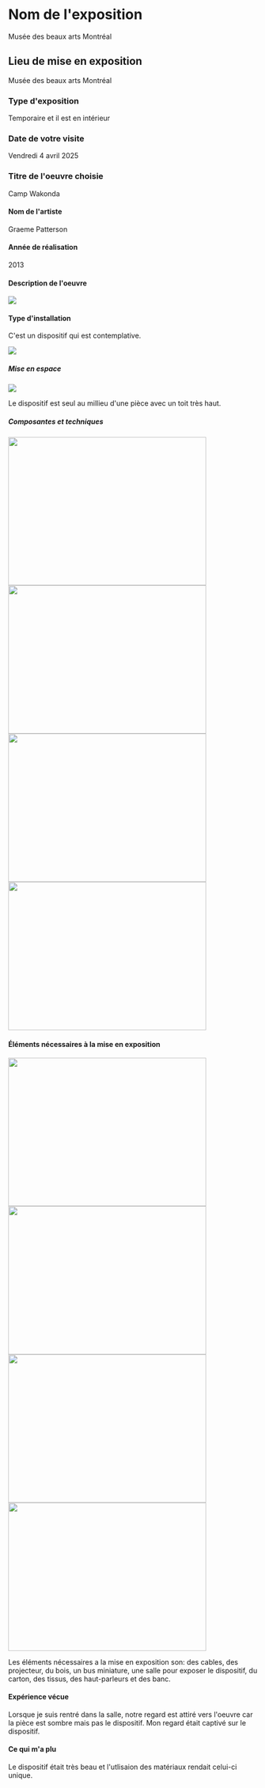 # Nom de l'exposition

Musée des beaux arts Montréal

## Lieu de mise en exposition

Musée des beaux arts Montréal

### Type d'exposition

Temporaire et il est en intérieur

### Date de votre visite

Vendredi 4 avril 2025

### Titre de l'oeuvre choisie

Camp Wakonda


#### Nom de l'artiste

Graeme Patterson

#### Année de réalisation

2013

#### Description de l'oeuvre

<img src="../expo_MBAM/medias/cartel.jpg">

#### Type d'installation 

C'est un dispositif qui est contemplative.

<img src="../expo_MBAM/medias/">

##### Mise en espace

<img src="../expo_MBAM/medias/dispositif.jpg">

Le dispositif est seul au millieu d'une pièce avec un toit très haut.

##### Composantes et techniques

<div display="flex">
<img src="../expo_MBAM/medias/maison1.jpg" width="400px" height="300px">
<img src="../expo_MBAM/medias/maison2.jpg" width="400px" height="300px">
<img src="../expo_MBAM/medias/maison3.jpg" width="400px" height="300px">
<img src="../expo_MBAM/medias/bus.jpg" width="400px" height="300px">
</div>

#### Éléments nécessaires à la mise en exposition

<div display="flex">
<img src="../expo_MBAM/medias/ecran.jpg" width="400px" height="300px">
<img src="../expo_MBAM/medias/projecteur.jpg" width="400px" height="300px">
<img src="../expo_MBAM/medias/toit.jpg" width="400px" height="300px">
<img src="../expo_MBAM/medias/banc.jpg" width="400px" height="300px">
</div>

Les éléments nécessaires a la mise en exposition son: des cables, des projecteur, du bois, un bus miniature, une salle pour exposer le dispositif, du carton, des tissus, des haut-parleurs et des banc.

#### Expérience vécue

Lorsque je suis rentré dans la salle, notre regard est attiré vers l'oeuvre car la pièce est sombre mais pas le dispositif. Mon regard était captivé sur le dispositif.

#### Ce qui m'a plu

Le dispositif était très beau et l'utlisaion des matériaux rendait celui-ci unique.

